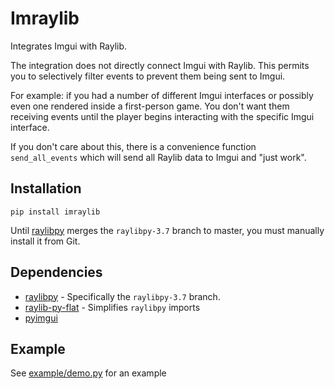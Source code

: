 # Imraylib

Integrates Imgui with Raylib.

The integration does not directly connect Imgui with Raylib.
This permits you to selectively filter events to prevent them being sent to Imgui.

For example: if you had a number of different Imgui interfaces or possibly even
one rendered inside a first-person game. You don't want them receiving events
until the player begins interacting with the specific Imgui interface.

If you don't care about this, there is a convenience function `send_all_events`
which will send all Raylib data to Imgui and "just work".

## Installation

`pip install imraylib`

Until [raylibpy](https://github.com/overdev/raylib-py) merges the `raylibpy-3.7` branch to master,
you must manually install it from Git.


## Dependencies

* [raylibpy](https://github.com/overdev/raylib-py) - Specifically the `raylibpy-3.7` branch.
* [raylib-py-flat](https://github.com/adamlwgriffiths/raylib-py-flat) - Simplifies `raylibpy` imports
* [pyimgui](https://github.com/swistakm/pyimgui)


## Example

See [example/demo.py](example/demo.py) for an example
